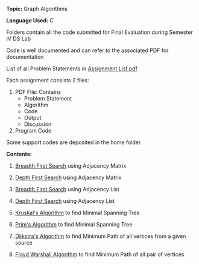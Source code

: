 <p><strong>Topic:</strong> Graph Algorithms</p>
<p><strong>Language Used:</strong> C</p>
<p>Folders contain all the code submitted for Final Evaluation during Semester IV DS Lab</p>
<p>Code is well documented and can refer to the associated PDF for documentation</p>
<p>List of all Problem Statements in <a href="Assignment List.pdf">Assignment List.pdf</a><p>
<p>Each assignment consists 2 files:</p>
<ol>
  <li>PDF File: Contains 
      <ul>
        <li>Problem Statement</li>
        <li>Algorithm</li>
        <li>Code</li>
        <li>Output</li>
        <li>Discussion</li>
      </ul>
  </li>
  <li>Program Code</li>
</ol>
<p>Some support codes are deposited in the home folder.</p>

<p><strong>Contents:</strong></p>
<ol>
  <li><p><a href="1/1.pdf">Breadth First Search</a> using Adjacency Matrix</p></li>
  <li><p><a href="2/2.pdf">Depth First Search</a> using Adjacency Matrix</p></li>
  <li><p><a href="3/3.pdf">Breadth First Search</a> using Adjacency List</p></li>
  <li><p><a href="4/4.pdf">Depth First Search</a> using Adjacency List</p></li>
  <li><p><a href="5-Kruskal/5.pdf">Kruskal's Algorithm</a> to find Minimal Spanning Tree</p></li>
  <li><p><a href="6-Prim's/6.pdf">Prim's Algorithm</a> to find Minimal Spanning Tree</p></li>
  <li><p><a href="7-Dijkstra's/7.pdf">Dijkstra's Algorithm</a> to find Minimum Path of all vertices from a given source</p></li>
  <li><p><a href="8-Floyd Warshall/8.pdf">Floyd Warshall Algorithm</a> to find Minimum Path of all pair of vertices</p></li>
</ol>
